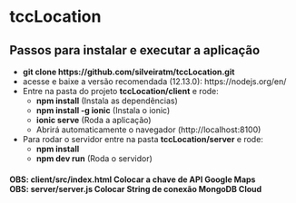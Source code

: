 # tccLocation

<h2> Passos para instalar e executar a aplicação </h3>

<ul>
  <li><b>git clone https://github.com/silveiratm/tccLocation.git</b></li>
  <li>acesse e baixe a versão recomendada (12.13.0): https://nodejs.org/en/ </li>
  <li>Entre na pasta do projeto <b>tccLocation/client</b> e rode:
    <ul>
      <li><b>npm install</b> (Instala as dependências)</li>
      <li><b>npm install -g ionic</b> (Instala o ionic)</li>
      <li><b>ionic serve</b> (Roda a aplicação)</li>
      <li>Abrirá automaticamente o navegador (http://localhost:8100)</li>
    </ul>
  </li>
  <li>Para rodar o servidor entre na pasta <b>tccLocation/server</b> e rode:
    <ul>
      <li><b>npm install</b (Instala as dependências)</li>
        <li><b>npm dev run</b> (Roda o servidor)</li>
    </ul>
  </li>
</ul>

<h4>
    OBS: <b>client/src/index.html</b> Colocar a chave de API Google Maps <br/>
    OBS: <b>server/server.js</b> Colocar String de conexão MongoDB Cloud
</h4>












